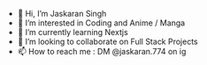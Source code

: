 - 👋 Hi, I’m Jaskaran Singh
- 👀 I’m interested in Coding and Anime / Manga
- 🌱 I’m currently learning Nextjs
- 💞️ I’m looking to collaborate on Full Stack Projects 
- 📫 How to reach me : DM @jaskaran.774 on ig 

<!---
jaskaran778/jaskaran778 is a ✨ special ✨ repository because its `README.md` (this file) appears on your GitHub profile.
You can click the Preview link to take a look at your changes.
--->
